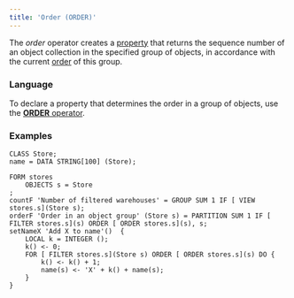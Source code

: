 ```yaml
---
title: 'Order (ORDER)'
---
```


The *order* operator creates a [property](Properties.md) that returns the sequence number of an object collection in the specified group of objects, in accordance with the current [order](Form_structure.md#sort) of this group.

### Language

To declare a property that determines the order in a group of objects, use the [**ORDER** operator](Object_group_operator.md).

### Examples

```lsf
CLASS Store;
name = DATA STRING[100] (Store);

FORM stores
    OBJECTS s = Store
;
countF 'Number of filtered warehouses' = GROUP SUM 1 IF [ VIEW stores.s](Store s);
orderF 'Order in an object group' (Store s) = PARTITION SUM 1 IF [ FILTER stores.s](s) ORDER [ ORDER stores.s](s), s;
setNameX 'Add X to name'()  {
    LOCAL k = INTEGER ();
    k() <- 0;
    FOR [ FILTER stores.s](Store s) ORDER [ ORDER stores.s](s) DO {
        k() <- k() + 1;
        name(s) <- 'X' + k() + name(s);
    }
}
```
